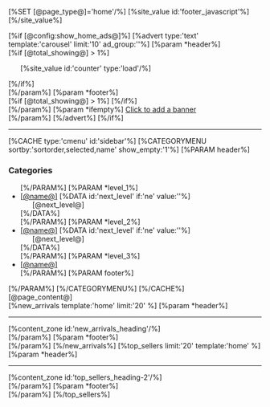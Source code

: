 [%SET [@page_type@]='home'/%]
[%site_value id:'footer_javascript'%]
	<script type="text/javascript">
		$('.row-slider').slick({
			dots: false,
			infinite: true,
			speed: 300,
			autoplay: true,
			slidesToShow: 4,
			slidesToScroll:1,
			responsive: [
				{
					breakpoint: 1199,
					settings: {
						slidesToShow: 3,
						slidesToScroll: 1,
					}
				},
				{
					breakpoint: 991,
					settings: {
						slidesToShow: 2,
						slidesToScroll: 1,
					}
				},
				{

					breakpoint: 767,
					settings: {
						slidesToShow: 2,
						slidesToScroll: 1,
					}
				},
				{

					breakpoint: 467, //xs view settings for main image
					settings: {
						slidesToShow: 1,
						slidesToScroll: 1,
					}
				}
			]
		});
</script>
[%/site_value%]
<div class="col-xs-12">
	[%if [@config:show_home_ads@]%]
		[%advert type:'text' template:'carousel' limit:'10' ad_group:''%]
			[%param *header%]
				<div id="homepageCarousel" class="carousel slide">
					[%if [@total_showing@] > 1%]
						<ol class="carousel-indicators">
							[%site_value id:'counter' type:'load'/%]
						</ol>
					[%/if%]
					<div class="carousel-inner">
			[%/param%]
			[%param *footer%]
					</div>
					[%if [@total_showing@] > 1%]
						<a class="left carousel-control" href="#homepageCarousel" data-slide="prev">
							<span class="fa fa-chevron-left"></span>
						</a>
						<a class="right carousel-control" href="#homepageCarousel" data-slide="next">
							<span class="fa fa-chevron-right"></span>
						</a>
					[%/if%]
				</div>
			[%/param%]
			[%param *ifempty%]
				<a class="neto-placeholder neto-placeholder-rotator btn-loads" data-loading-text="<i class='fa fa-spinner fa-spin' style='font-size: 14px'></i>" href="[@config:home_url@]/_cpanel?item=adw&page=view&id=New&plan_id=1">
					Click to add a banner<br/>
				</a>
			[%/param%]
		[%/advert%]
	[%/if%]
	<hr>
<aside class="col-xs-12 col-sm-3" id="left-sidebar">
	[%CACHE type:'cmenu' id:'sidebar'%]
	[%CATEGORYMENU sortby:'sortorder,selected,name' show_empty:'1'%]
		[%PARAM header%]
			<div class="panel panel-default hidden-xs">
				<div class="panel-heading"><h3 class="panel-title">Categories</h3></div>
				<ul class="list-group" role="navigation" aria-label="Category menu">
				[%/PARAM%]
				[%PARAM *level_1%]
					<li class="[%DATA id:'next_level' if:'ne' value:''%]dropdown dropdown-hover[%/DATA%]"><a href="[@url@]" class="list-group-item dropdown-toggle" >[@name@]</a>
						[%DATA id:'next_level' if:'ne' value:''%]
							<ul class="dropdown-menu dropdown-menu-horizontal">
								[@next_level@]
							</ul>
						[%/DATA%]
					</li>
				[%/PARAM%]
				[%PARAM *level_2%]
					<li class="[%DATA id:'next_level' if:'ne' value:''%]dropdown dropdown-hover[%/DATA%]">
						<a href="[@url@]" >[@name@]</a>
						[%DATA id:'next_level' if:'ne' value:''%]
							<ul class="dropdown-menu dropdown-menu-horizontal">
								[@next_level@]
							</ul>
						[%/DATA%]
					</li>
				[%/PARAM%]
				[%PARAM *level_3%]
					<li class="lv3-li">
						<a href="[@url@]" >[@name@]</a>
					</li>
				[%/PARAM%]
				[%PARAM footer%]
				</ul>
			</div>
		[%/PARAM%]
	[%/CATEGORYMENU%]
	[%/CACHE%]
</aside>
<div class="col-xs-12 col-sm-9">
	<section id="homepage-content" class="n-responsive-content" aria-label="Main Description">[@page_content@]</section>
	[%new_arrivals template:'home' limit:'20' %]
		[%param *header%]
			<hr />
			<div class="text-center">
				[%content_zone id:'new_arrivals_heading'/%]
			</div>
			<div class="slider-container">
				<div class="row row-slider">
		[%/param%]
		[%param *footer%]
				</div>
			</div>
		[%/param%]
	[%/new_arrivals%]
	[%top_sellers limit:'20' template:'home' %]
		[%param *header%]
			<hr />
			<div class="text-center">
				[%content_zone id:'top_sellers_heading-2'/%]
			</div>
			<div class="slider-container">
				<div class="row row-slider">
		[%/param%]
		[%param *footer%]
				</div>
			</div>
		[%/param%]
	[%/top_sellers%]
</div>
